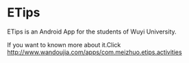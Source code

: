 ETips
=====

ETips is an Android App for the students of Wuyi University.

If you want to known more about it.Click http://www.wandoujia.com/apps/com.meizhuo.etips.activities 

